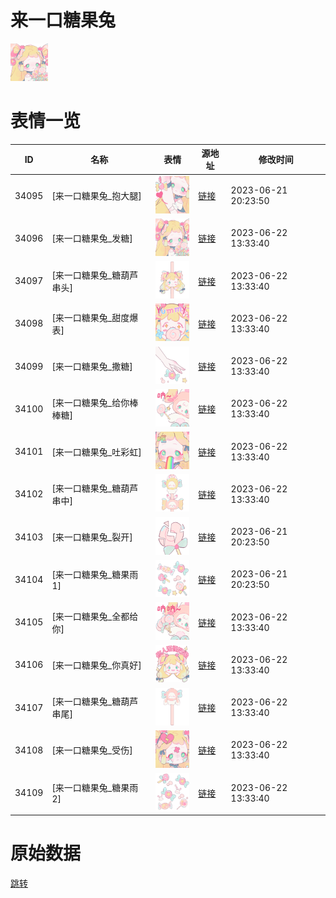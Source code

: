 # 来一口糖果兔

<img src="./cover.png" height="60" alt="cover" />

# 表情一览

|ID|名称|表情|源地址|修改时间|
|----|----|----|----|----|
|34095|[来一口糖果兔_抱大腿]|<img src="./pic/034095_%5B来一口糖果兔_抱大腿%5D.png" height="60" alt="抱大腿"/>|[链接](https://i0.hdslb.com/bfs/garb/e8436d402fca806391de7dcdac6e0ab6e15ed1dc.png)|2023-06-21 20:23:50|
|34096|[来一口糖果兔_发糖]|<img src="./pic/034096_%5B来一口糖果兔_发糖%5D.png" height="60" alt="发糖"/>|[链接](https://i0.hdslb.com/bfs/garb/6b9f68989c8835dd7dec42759284a9e61907531b.png)|2023-06-22 13:33:40|
|34097|[来一口糖果兔_糖葫芦串头]|<img src="./pic/034097_%5B来一口糖果兔_糖葫芦串头%5D.png" height="60" alt="糖葫芦串头"/>|[链接](https://i0.hdslb.com/bfs/garb/12c16c238ed0fc17c6d91e967260273459e5c89b.png)|2023-06-22 13:33:40|
|34098|[来一口糖果兔_甜度爆表]|<img src="./pic/034098_%5B来一口糖果兔_甜度爆表%5D.png" height="60" alt="甜度爆表"/>|[链接](https://i0.hdslb.com/bfs/garb/ad79f389b754889ac5086bff06e1f67479960757.png)|2023-06-22 13:33:40|
|34099|[来一口糖果兔_撒糖]|<img src="./pic/034099_%5B来一口糖果兔_撒糖%5D.png" height="60" alt="撒糖"/>|[链接](https://i0.hdslb.com/bfs/garb/8a5dd95e06d92ebefefadf4af2f7237845be315c.png)|2023-06-22 13:33:40|
|34100|[来一口糖果兔_给你棒棒糖]|<img src="./pic/034100_%5B来一口糖果兔_给你棒棒糖%5D.png" height="60" alt="给你棒棒糖"/>|[链接](https://i0.hdslb.com/bfs/garb/002177de503b97913c3a99ccc653bdf84bb2c465.png)|2023-06-22 13:33:40|
|34101|[来一口糖果兔_吐彩虹]|<img src="./pic/034101_%5B来一口糖果兔_吐彩虹%5D.png" height="60" alt="吐彩虹"/>|[链接](https://i0.hdslb.com/bfs/garb/5223e977f5907b945f41469b40402c5484c0a5a1.png)|2023-06-22 13:33:40|
|34102|[来一口糖果兔_糖葫芦串中]|<img src="./pic/034102_%5B来一口糖果兔_糖葫芦串中%5D.png" height="60" alt="糖葫芦串中"/>|[链接](https://i0.hdslb.com/bfs/garb/2914a7d61ee9f2262c9347ed7190b0cc46972466.png)|2023-06-22 13:33:40|
|34103|[来一口糖果兔_裂开]|<img src="./pic/034103_%5B来一口糖果兔_裂开%5D.png" height="60" alt="裂开"/>|[链接](https://i0.hdslb.com/bfs/garb/3afd03b1e5591e01c6ca18c3ec7995428b7a3ec7.png)|2023-06-21 20:23:50|
|34104|[来一口糖果兔_糖果雨1]|<img src="./pic/034104_%5B来一口糖果兔_糖果雨1%5D.png" height="60" alt="糖果雨1"/>|[链接](https://i0.hdslb.com/bfs/garb/675b62b2c8e01663277014fdc8359eb37f3495ac.png)|2023-06-21 20:23:50|
|34105|[来一口糖果兔_全都给你]|<img src="./pic/034105_%5B来一口糖果兔_全都给你%5D.png" height="60" alt="全都给你"/>|[链接](https://i0.hdslb.com/bfs/garb/825a22764461a870e1b15d336bcf3984e5ddbaea.png)|2023-06-22 13:33:40|
|34106|[来一口糖果兔_你真好]|<img src="./pic/034106_%5B来一口糖果兔_你真好%5D.png" height="60" alt="你真好"/>|[链接](https://i0.hdslb.com/bfs/garb/05a3c9527d166a118f46098c7ea3ef7d0eae2045.png)|2023-06-22 13:33:40|
|34107|[来一口糖果兔_糖葫芦串尾]|<img src="./pic/034107_%5B来一口糖果兔_糖葫芦串尾%5D.png" height="60" alt="糖葫芦串尾"/>|[链接](https://i0.hdslb.com/bfs/garb/02a23f7363ddb28fa20a5f4550d811da7ea1cc8f.png)|2023-06-22 13:33:40|
|34108|[来一口糖果兔_受伤]|<img src="./pic/034108_%5B来一口糖果兔_受伤%5D.png" height="60" alt="受伤"/>|[链接](https://i0.hdslb.com/bfs/garb/6cb4f299d866f117585f313b3f90f13ef601ee3a.png)|2023-06-22 13:33:40|
|34109|[来一口糖果兔_糖果雨2]|<img src="./pic/034109_%5B来一口糖果兔_糖果雨2%5D.png" height="60" alt="糖果雨2"/>|[链接](https://i0.hdslb.com/bfs/garb/bd5c237753f63e6e826b7a3795385aaac9f9b28a.png)|2023-06-22 13:33:40|

# 原始数据

[跳转](./raw.json)


